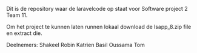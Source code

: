 Dit is de repository waar de laravelcode op staat voor Software project 2 Team 11.

Om het project te kunnen laten runnen lokaal download de lsapp_8.zip file en extract die.

Deelnemers:
Shakeel
Robin
Katrien
Basil
Oussama
Tom
